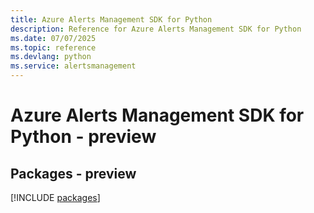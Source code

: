 ```yaml
---
title: Azure Alerts Management SDK for Python
description: Reference for Azure Alerts Management SDK for Python
ms.date: 07/07/2025
ms.topic: reference
ms.devlang: python
ms.service: alertsmanagement
---
```

# Azure Alerts Management SDK for Python - preview
## Packages - preview
[!INCLUDE [packages](alerts-management-index.md)]
